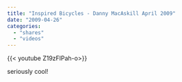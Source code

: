 ```yaml
---
title: "Inspired Bicycles - Danny MacAskill April 2009"
date: "2009-04-26"
categories:
  - "shares"
  - "videos"
---
```


<div style="width: 70vw;">{{< youtube Z19zFlPah-o>}}</div>

seriously cool!

